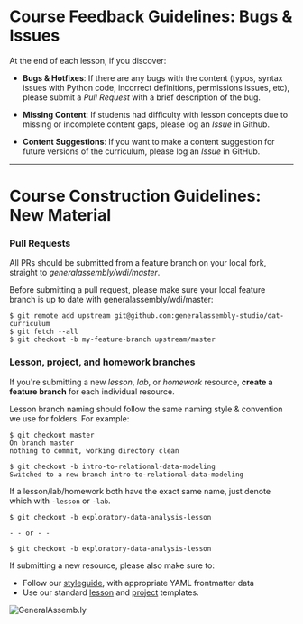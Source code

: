 # Course Feedback Guidelines: Bugs & Issues

At the end of each lesson, if you discover:  

- **Bugs & Hotfixes**: If there are any bugs with the content (typos, syntax issues with Python code, incorrect definitions, permissions issues, etc), please submit a _Pull Request_ with a brief description of the bug.

- **Missing Content**: If students had difficulty with lesson concepts due to missing or incomplete content gaps, please log an _Issue_ in Github.

- **Content Suggestions**: If you want to make a content suggestion for future versions of the curriculum, please log an _Issue_ in GitHub.

---

#  Course Construction Guidelines: New Material

### Pull Requests

All PRs should be submitted from a feature branch on your local fork, straight to *generalassembly/wdi/master*.

Before submitting a pull request, please make sure your local feature branch is up to date with generalassembly/wdi/master:

    $ git remote add upstream git@github.com:generalassembly-studio/dat-curriculum
    $ git fetch --all
    $ git checkout -b my-feature-branch upstream/master

### Lesson, project, and homework branches

If you're submitting a new _lesson_, _lab_, or _homework_ resource, **create a feature branch** for each individual resource.

Lesson branch naming should follow the same naming style & convention we use for folders. For example:

```
$ git checkout master
On branch master
nothing to commit, working directory clean

$ git checkout -b intro-to-relational-data-modeling
Switched to a new branch intro-to-relational-data-modeling
```

If a lesson/lab/homework both have the exact same name, just denote which with `-lesson` or `-lab`.

```
$ git checkout -b exploratory-data-analysis-lesson

- - or - -

$ git checkout -b exploratory-data-analysis-lesson
```

If submitting a new resource, please also make sure to:

- Follow our [styleguide](templates/styleguide.md), with appropriate YAML frontmatter data
- Use our standard [lesson](templates/template-lesson-readme.md) and [project](templates/template-project-readme.md) templates.



![GeneralAssemb.ly](https://github.com/generalassembly/ga-ruby-on-rails-for-devs/raw/master/images/ga.png "GeneralAssemb.ly")
